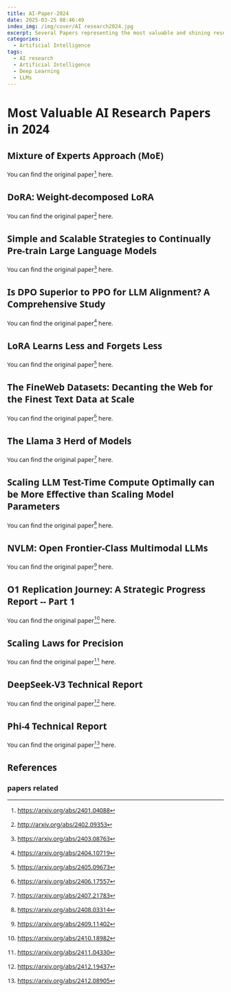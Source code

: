 ```yaml
---
title: AI-Paper-2024
date: 2025-03-25 08:46:49
index_img: /img/cover/AI research2024.jpg
excerpt: Several Papers representing the most valuable and shining research in AI frontier in 2024.
categories:
  - Artificial Intelligence
tags:
  - AI research
  - Artificial Intelligence
  - Deep Learning
  - LLMs
---
```


<style>
  html, body, .markdown-body {
    font-family: Georgia, sans, serif;
  }
</style>

# Most Valuable AI Research Papers in 2024

## Mixture of Experts Approach (MoE)

You can find the original paper[^3] here.

## DoRA: Weight-decomposed LoRA

You can find the original paper[^4] here.

## Simple and Scalable Strategies to Continually Pre-train Large Language Models

You can find the original paper[^5] here.

## Is DPO Superior to PPO for LLM Alignment? A Comprehensive Study

You can find the original paper[^6] here.

## LoRA Learns Less and Forgets Less

You can find the original paper[^7] here.

## The FineWeb Datasets: Decanting the Web for the Finest Text Data at Scale

You can find the original paper[^8] here.

## The Llama 3 Herd of Models

You can find the original paper[^9] here.

## Scaling LLM Test-Time Compute Optimally can be More Effective than Scaling Model Parameters

You can find the original paper[^10] here.

## NVLM: Open Frontier-Class Multimodal LLMs

You can find the original paper[^11] here.

## O1 Replication Journey: A Strategic Progress Report -- Part 1

You can find the original paper[^12] here.

## Scaling Laws for Precision

You can find the original paper[^13] here.

## DeepSeek-V3 Technical Report

You can find the original paper[^14] here.

## Phi-4 Technical Report

You can find the original paper[^15] here.

## References

[^1]: https://substack.com/home/post/p-153341037
[^2]: https://substack.com/home/post/p-153692738

### papers related

[^3]: https://arxiv.org/abs/2401.04088
[^4]: http://arxiv.org/abs/2402.09353
[^5]: https://arxiv.org/abs/2403.08763
[^6]: https://arxiv.org/abs/2404.10719
[^7]: https://arxiv.org/abs/2405.09673
[^8]: https://arxiv.org/abs/2406.17557
[^9]: https://arxiv.org/abs/2407.21783
[^10]: https://arxiv.org/abs/2408.03314
[^11]: https://arxiv.org/abs/2409.11402
[^12]: https://arxiv.org/abs/2410.18982
[^13]: https://arxiv.org/abs/2411.04330
[^14]: https://arxiv.org/abs/2412.19437
[^15]: https://arxiv.org/abs/2412.08905
